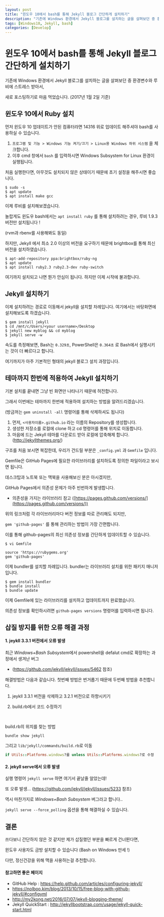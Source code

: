 ```yaml
---
layout: post
title: "윈도우 10에서 bash를 통해 Jekyll 블로그 간단하게 설치하기"
description: "기존에 Windows 환경에서 Jekyll 블로그를 설치하는 글을 살펴보던 중 환경변수와 루비에 스트레스 받아서, 새로 포스팅하기로 마음 먹었습니다."
tags: [Windows10, Jekyll, bash]
categories: [Develop]
---
```


# 윈도우 10에서 bash를 통해 Jekyll 블로그 간단하게 설치하기

기존에 Windows 환경에서 Jekyll 블로그를 설치하는 글을 살펴보던 중 환경변수와 루비에 스트레스 받아서,

새로 포스팅하기로 마음 먹었습니다. (2017년 1월 2일 기준)



## 윈도우 10에서 Ruby 설치

먼저 윈도우 10 업데이트가 안된 컴퓨터라면 14316 위로 업데이트 해주셔야 bash를 사용하실 수 있습니다.

1. `프로그램 및 기능 > Windows 기능 켜기/끄기 > Linux용 Windows 하위 시스템` 을 체크합니다.
2. 이후 cmd 창에서 `bash` 를 입력하시면 Windows Subsystem for Linux 환경이 실행됩니다.





처음 실행한다면, 아무것도 설치되지 않은 상태이기 때문에 초기 설정을 해주시면 좋습니다.

```
$ sudo -s
$ apt update
$ apt install make gcc
```



이제 루비를 설치해보겠습니다.

놀랍게도 윈도우 bash에서는 `apt install ruby` 를 통해 설치하려는 경우, 루비 1.9.3 버전만 설치됩니다 !

(rvm과 rbenv를 사용해봐도 동일)  

하지만, Jekyll 에서 최소 2.0 이상의 버전을 요구하기 때문에 brightbox를 통해 최신 버전을 설치하였습니다.

```
$ apt-add-repository ppa:brightbox/ruby-ng
$ apt update
$ apt install ruby2.3 ruby2.3-dev ruby-switch
```



여기까지 설치되고 나면 뭔가 안심이 됩니다. 하지만 이제 시작에 불과합니다.




## Jekyll 설치하기

이제 설치하려는 경로로 이동해서 jekyll을 설치할 차례입니다. 여기에서는 바탕화면에 설치해보도록 하겠습니다.

```
$ gem install jekyll
$ cd /mnt/c/Users/<your username>/Desktop
$ jekyll new myblog && cd myblog
$ jekyll serve -w
```



속도를 측정해보면, Bash는 `0.329초`, PowerShell은 `0.364초` 로 Bash에서 실행시키는 것이 더 빠르다고 합니다.

여기까지가 아주 기본적인 형태의 jekyll 블로그 설치 과정입니다.



## 테마까지 한번에 적용하여 Jekyll 설치하기

기본 설치를 끝내면 그냥 빈 화면만 나타나기 때문에 허전합니다.

그래서 이번에는 테마까지 한번에 적용하여 설치하는 방법을 알려드리겠습니다.

(방금꺼는 `gem uninstall -all` 명령어를 통해 삭제하셔도 됩니다)



1. 먼저, `<사용자이름>.github.io` 라는 이름의 Repository를 생성합니다.
2. 생성한 저장소를 로컬에 clone 하고 cd 명령어를 통해 위치로 이동합니다.
3. 마음에 드는 Jekyll 테마를 다운로드 받아 로컬에 압축해제 합니다. (http://jekyllthemes.org/)





구조를 처음 보시면 복잡한데, 우리가 건드릴 부분은 `_config.yml` 과 `Gemfile` 입니다.

Gemfile은 GitHub Pages에 필요한 라이브러리를 설치하도록 정의한 파일이라고 보시면 됩니다.



데스크탑과 노트북 또는 맥북을 사용해보신 분은 아시겠지만,

GitHub Pages에서 의존성 문제가 아주 빈번하게 발생합니다.

- 의존성을 가지는 라이브러리 참고 ([https://pages.github.com/versions/](https://pages.github.com/versions/))



위의 링크처럼 각 라이브러리마다 버전 정보를 따로 관리해도 되지만,

`gem 'github-pages'` 를 통해 관리하는 방법이 가장 간편합니다.

이를 통해 github-pages의 최신 의존성 정보를 간단하게 업데이트할 수 있습니다.

```
$ vi Gemfile

source 'https://rubygems.org'
gem 'github-pages'
```



이제 bundler를 설치할 차례입니다. bundler는 라이브러리 설치를 위한 패키지 매니저입니다.

```
$ gem install bundler
$ bundle install
$ bundle update
```



이제 Gemfile에 있는 라이브러리를 설치하고 업데이트까지 완료했습니다.

의존성 정보를 확인하시려면 `github-pages versions` 명령어를 입력하시면 됩니다.



## 삽질 방지를 위한 오류 해결 과정



#### 1. jeykll 3.3.1 버전에서 오류 발생

최근 *Windows+Bash Subsystem*에서 powershell을 defalut cmd로 확장하는 과정에서 생겨난 버그

- (https://github.com/jekyll/jekyll/issues/5462 참조)



해결방법은 다음과 같습니다. 첫번째 방법은 번거롭기 때문에 두번째 방법을 추천합니다.

1. jeykll 3.3.1 버전을 삭제하고 3.2.1 버전으로 하향시키기

2. build.rb에서 코드 수정하기

   ​

build.rb의 위치를 찾는 방법

   ```
bundle show jekyll
   ```



그리고 `lib/jekyll/commands/build.rb`로 이동

```ruby
if Utils::Platforms.windows?를 unless Utils::Platforms.windows?로 수정
```



#### 2. jekyll serve에서 오류 발생


실행 명령어 `jekyll serve` 하면 여기서 끝날줄 알았는데!

또 오류 발생... (https://github.com/jekyll/jekyll/issues/5233 참조)



역시 마찬가지로 *Windows+Bash Subsystem* 버그라고 합니다..

`jekyll serve --force_polling`  옵션을 통해 해결하실 수 있습니다.



## 결론

쓰다보니 간단하지 않은 것 같지만 제가 삽질했던 부분을 빠르게 건너뛴다면,

윈도우 사용자도 금방 설치할 수 있습니다 (Bash on Windows 만세 !)

다만, 정신건강을 위해 맥을 사용하는걸 추천합니다.



#### 참고하면 좋은 페이지

- GitHub Help : https://help.github.com/articles/configuring-jekyll/
- https://nolboo.kim/blog/2013/10/15/free-blog-with-github-jekyll/#configyml
- http://my2kong.net/2016/07/07/jekyll-blogging-theme/
- Jekyll QuickStart : http://jekyllbootstrap.com/usage/jekyll-quick-start.html
